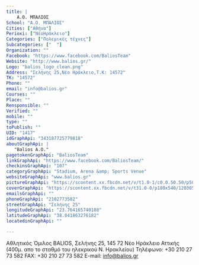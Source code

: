```yaml
---
title: |
    Α.Ο. ΜΠΑΛΙΟΣ
School: "Α.Ο. ΜΠΑΛΙΟΣ"
Cities: ["Αθήνα"]
Perioxi: ["ΝέοΗράκλειο"]
Categories: ["Πολεμικές τέχνες"]
Subcategories: ["  "]
Organization: ""
Facebook: "https://www.facebook.com/BaliosTeam"
Website: "http://www.balios.gr/"
Logo: "balios_logo_clean.png"
Address: "Σελήνης 25,Νέο Ηράκλειο,Τ.Κ: 14572"
TK: "14572"
Phone: ""
email: "info@balios.gr"
Courses: ""
Place: ""
Rensponsible: ""
Verified: ""
mobile: ""
type: ""
toPublish: ""
UID: "1417"
idGraphApi: "343187725779818"
aboutGraphApi: | 
   "Balios A.O."
pagetokenGraphApi: "BaliosTeam"
linkGraphApi: "https://www.facebook.com/BaliosTeam/"
checkinsGraphApi: "107"
categoryGraphApi: "Stadium, Arena &amp; Sports Venue"
websiteGraphApi: "www.balios.gr"
pictureGraphApi: "https://scontent.xx.fbcdn.net/v/t1.0-1/c0.0.50.50/p50x50/16221_343277025770888_890809441_n.png?oh=97e336c59b4afc8f2b75407d7e0e53a8&amp;oe=5B3B2411"
coverGraphApi: "https://scontent.xx.fbcdn.net/v/t31.0-0/p180x540/12030551_839841446114441_172397417401672903_o.jpg?oh=70ae7c1a3c7272b4a88d480f8db3c115&amp;oe=5B40CF06"
emailsGraphApi: ""
phoneGraphApi: "2102773582"
streetGraphApi: "Σελήνης 25"
longitudeGraphApi: "23.764165740188"
latitudeGraphApi: "38.041863276182"
locatedinGraphApi: ""

---
```


Αθλητικός Όμιλος BALIOS, Σελήνης 25, 145 72 Νέο Ηράκλειο Αττικής (400μ. απο το σταθμό του ηλεκρικού Ν. Ηρακλείου) Τηλέφωνο: +30 210 27 73 582 FAX: +30 210 27 73 582 E-mail: info@balios.gr

